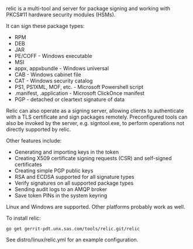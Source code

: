 relic is a multi-tool and server for package signing and working with PKCS#11 hardware security modules (HSMs).

It can sign these package types:

* RPM
* DEB
* JAR
* PE/COFF - Windows executable
* MSI
* appx, appxbundle - Windows universal
* CAB - Windows cabinet file
* CAT - Windows security catalog
* PS1, PS1XML, MOF, etc. - Microsoft Powershell script
* .manifest, .application - Microsoft ClickOnce manifest
* PGP - detached or cleartext signature of data

Relic can also operate as a signing server, allowing clients to authenticate
with a TLS certificate and sign packages remotely. Preconfigured tools can also
be invoked by the server, e.g. signtool.exe, to perform operations not directly
supported by relic.

Other features include:

* Generating and importing keys in the token
* Creating X509 certificate signing requests (CSR) and self-signed certificates
* Creating simple PGP public keys
* RSA and ECDSA supported for all signature types
* Verify signatures on all supported package types
* Sending audit logs to an AMQP broker
* Save token PINs in the system keyring

Linux and Windows are supported. Other platforms probably work as well.

To install relic:

    go get gerrit-pdt.unx.sas.com/tools/relic.git/relic

See distro/linux/relic.yml for an example configuration.
